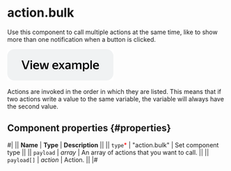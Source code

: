 # action.bulk

Use this component to call multiple actions at the same time, like to show more than one notification when a button is clicked.

[![View example in the sandbox](../_images/buttons/view-example.svg)](https://ya.cc/t/jH6BvDpE3twfMn)

Actions are invoked in the order in which they are listed. This means that if two actions write a value to the same variable, the variable will always have the second value.

## Component properties {#properties}

#|
|| **Name** | **Type** | **Description** ||
|| `type`<span style="color: red">\*</span> | "action.bulk" | Set component type ||
|| `payload` | _array_ | An array of actions that you want to call. ||
|| `payload[]` | _action_ | Action. ||
|#
